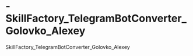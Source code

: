 # -SkillFactory_TelegramBotConverter_Golovko_Alexey
 SkillFactory_TelegramBotConverter_Golovko_Alexey
